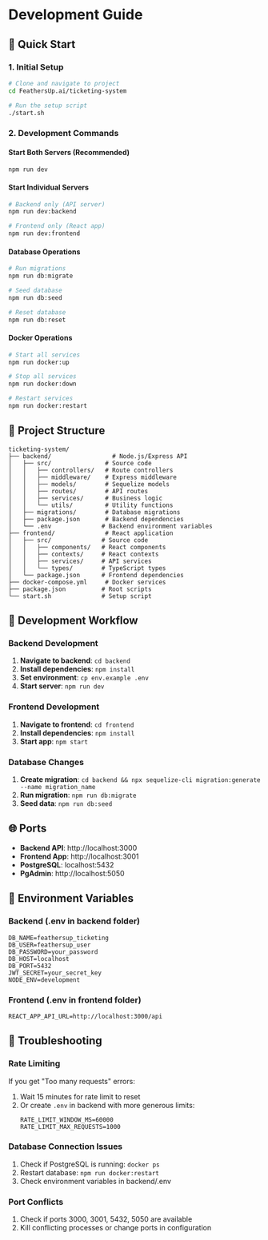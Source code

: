 # Development Guide

## 🚀 Quick Start

### 1. Initial Setup
```bash
# Clone and navigate to project
cd FeathersUp.ai/ticketing-system

# Run the setup script
./start.sh
```

### 2. Development Commands

#### Start Both Servers (Recommended)
```bash
npm run dev
```

#### Start Individual Servers
```bash
# Backend only (API server)
npm run dev:backend

# Frontend only (React app)
npm run dev:frontend
```

#### Database Operations
```bash
# Run migrations
npm run db:migrate

# Seed database
npm run db:seed

# Reset database
npm run db:reset
```

#### Docker Operations
```bash
# Start all services
npm run docker:up

# Stop all services
npm run docker:down

# Restart services
npm run docker:restart
```

## 📁 Project Structure

```
ticketing-system/
├── backend/                 # Node.js/Express API
│   ├── src/               # Source code
│   │   ├── controllers/   # Route controllers
│   │   ├── middleware/    # Express middleware
│   │   ├── models/        # Sequelize models
│   │   ├── routes/        # API routes
│   │   ├── services/      # Business logic
│   │   └── utils/         # Utility functions
│   ├── migrations/        # Database migrations
│   ├── package.json       # Backend dependencies
│   └── .env              # Backend environment variables
├── frontend/              # React application
│   ├── src/              # Source code
│   │   ├── components/   # React components
│   │   ├── contexts/     # React contexts
│   │   ├── services/     # API services
│   │   └── types/        # TypeScript types
│   └── package.json      # Frontend dependencies
├── docker-compose.yml     # Docker services
├── package.json          # Root scripts
└── start.sh              # Setup script
```

## 🔧 Development Workflow

### Backend Development
1. **Navigate to backend**: `cd backend`
2. **Install dependencies**: `npm install`
3. **Set environment**: `cp env.example .env`
4. **Start server**: `npm run dev`

### Frontend Development
1. **Navigate to frontend**: `cd frontend`
2. **Install dependencies**: `npm install`
3. **Start app**: `npm start`

### Database Changes
1. **Create migration**: `cd backend && npx sequelize-cli migration:generate --name migration_name`
2. **Run migration**: `npm run db:migrate`
3. **Seed data**: `npm run db:seed`

## 🌐 Ports

- **Backend API**: http://localhost:3000
- **Frontend App**: http://localhost:3001
- **PostgreSQL**: localhost:5432
- **PgAdmin**: http://localhost:5050

## 📝 Environment Variables

### Backend (.env in backend folder)
```env
DB_NAME=feathersup_ticketing
DB_USER=feathersup_user
DB_PASSWORD=your_password
DB_HOST=localhost
DB_PORT=5432
JWT_SECRET=your_secret_key
NODE_ENV=development
```

### Frontend (.env in frontend folder)
```env
REACT_APP_API_URL=http://localhost:3000/api
```

## 🐛 Troubleshooting

### Rate Limiting
If you get "Too many requests" errors:
1. Wait 15 minutes for rate limit to reset
2. Or create `.env` in backend with more generous limits:
   ```env
   RATE_LIMIT_WINDOW_MS=60000
   RATE_LIMIT_MAX_REQUESTS=1000
   ```

### Database Connection Issues
1. Check if PostgreSQL is running: `docker ps`
2. Restart database: `npm run docker:restart`
3. Check environment variables in backend/.env

### Port Conflicts
1. Check if ports 3000, 3001, 5432, 5050 are available
2. Kill conflicting processes or change ports in configuration 